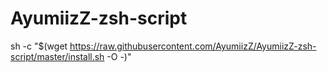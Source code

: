 # AyumiizZ-zsh-script

sh -c "$(wget https://raw.githubusercontent.com/AyumiizZ/AyumiizZ-zsh-script/master/install.sh -O -)"
